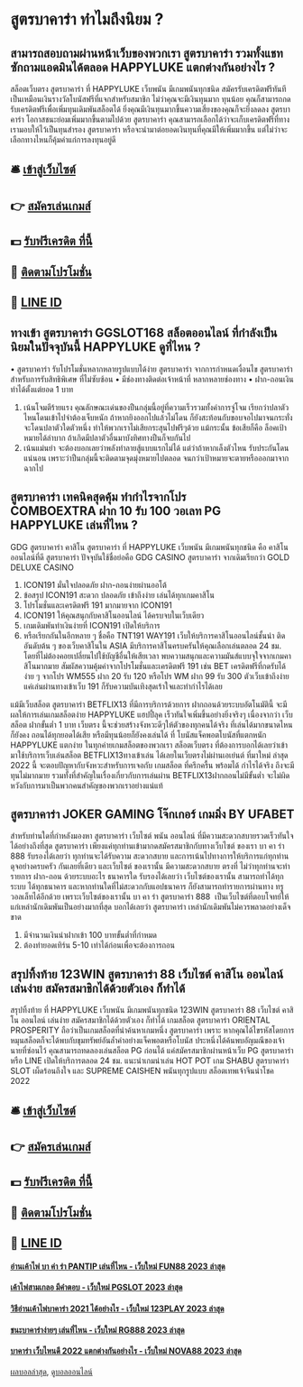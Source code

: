 # สูตรบาคาร่า ทำไมถึงนิยม ?
## สามารถสอบถามผ่านหน้าเว็บของพวกเรา สูตรบาคาร่า รวมทั้งแชทซักถามแอดมินได้ตลอด HAPPYLUKE แตกต่างกันอย่างไร ?
สล็อตเว็บตรง สูตรบาคาร่า ที่ HAPPYLUKE เว็บพนัน มีเกมพนันทุกชนิด สมัครรับเครดิตฟรีทันที เป็นเหมือนเงินรางวัลโบนัสฟรีที่แจกสำหรับสมาชิก ไม่ว่าคุณจะมีเงินทุนมาก ทุนน้อย คุณก็สามารถกดรับเครดิตฟรีเพื่อเพิ่มทุนเดิมพันสล็อตได้ ยิ่งคุณมีเงินทุนมากขึ้นความเสี่ยงของคุณก็จะยิ่งลดลง สูตรบาคาร่า โอกาสชนะย่อมเพิ่มมากขึ้นตามไปด้วย สูตรบาคาร่า คุณสามารถเลือกได้ว่าจะเก็บเครดิตฟรีที่ทางเรามอบให้ไว้เป็นทุนสำรอง สูตรบาคาร่า หรือจะนำมาต่อยอดเงินทุนที่คุณมีให้เพิ่มมากขึ้น แต่ไม่ว่าจะเลือกทางไหนก็คุ้มค่าแก่การลงทุนอยู่ดี

## 🛎 [เข้าสู่เว็บไซต์](https://bit.ly/3SdLNi2)
## 👉 [สมัครเล่นเกมส์](https://bit.ly/3SdLNi2)
## 💵 [รับฟรีเครดิต ที่นี้](https://bit.ly/3dyRKHj)
## 👑 [ติดตามโปรโมชั่น](https://bit.ly/3dyRKHj)
## 📱 [LINE ID](https://bit.ly/3dyRKHj)

## ทางเข้า สูตรบาคาร่า GGSLOT168 สล็อตออนไลน์ ที่กำลังเป็นนิยมในปัจจุบันนี้ HAPPYLUKE ดูที่ไหน ?
• สูตรบาคาร่า รับโปรโมชั่นหลากหลายรูปแบบได้ง่าย สูตรบาคาร่า จากการกำหนดเงื่อนไข สูตรบาคาร่า สำหรับการรับสิทธิพิเศษ ที่ไม่ซับซ้อน
• มีช่องทางติดต่อเจ้าหน้าที่ หลากหลายช่องทาง
• ฝาก-ถอนเงิน ทำได้ตั้งแต่ยอด 1 บาท
1. เน้นโจมตีร้ายแรง คุณลักษณะเด่นของปืนกลุ่มนี้อยู่ที่ความเร็วรวมทั้งค่าการจู่โจม เรียกว่าปลาตัวไหนโดนเข้าไปจำต้องเจ็บหนัก ถ้าหากยิงออกไปแล้วไม่โดน ก็ยังสะท้อนกับขอบจอไปมาจนกระทั่งจะโดนปลาตัวใดตัวหนึ่ง ทำให้พวกเราไม่เสียกระสุนไปฟรีๆด้วย แม้กระนั้น ข้อเสียก็คือ ล็อคเป้าหมายได้ลำบาก ถ้าเกิดมีปลาตัวอื่นมาบังทิศทางปืนก็จบกันไป
2. เน้นแม่นยำ จะต้องบอกเลยว่าพลังทำลายสู้แบบแรกไม่ได้ แต่ว่าถ้าหากเล็งตัวไหน รับประกันโดนแน่นอน เพราะว่าปืนกลุ่มนี้จะติดตามจุดมุ่งหมายไปตลอด จนกว่าเป้าหมายจะตายหรือออกมาจากฉากไป

## สูตรบาคาร่า เทคนิคสุดคุ้ม ทำกำไรจากโปร COMBOEXTRA ฝาก 10 รับ 100 วอเลท PG HAPPYLUKE เล่นที่ไหน ?
GDG สูตรบาคาร่า คาสิโน สูตรบาคาร่า ที่ HAPPYLUKE เว็บพนัน มีเกมพนันทุกชนิด คือ คาสิโนออนไลน์ที่ดี สูตรบาคาร่า ปัจจุบันใช้ชื่อย่อคือ GDG CASINO สูตรบาคาร่า จากเดิมเรียกว่า GOLD DELUXE CASINO
1. ICON191 มั่นใจปลอดภัย ฝาก-ถอนง่ายผ่านออโต้
2. ข้อสรุป ICON191 สะดวก ปลอดภัย เข้าถึงง่าย เล่นได้ทุกเกมคาสิโน
3. โปรโมชั่นและเครดิตฟรี 191 มากมายจาก ICON191
4. ICON191 ให้คุณสนุกกับคาสิโนออนไลน์ ได้ครบจบในเว็บเดียว
5. เกมเดิมพันทำเงินง่ายที่ ICON191 เปิดให้บริการ
6. หรือเรียกกันในอีกหลาย ๆ ชื่อคือ TNT191 WAY191 เว็บให้บริการคาสิโนออนไลน์ชั้นนำ ติดอันดับต้น ๆ ของเว็บคาสิโนใน ASIA มีบริการคาสิโนครบครันให้คุณเลือกเล่นตลอด 24 ชม. โดยที่ไม่ต้องคอยเปลี่ยนไปใช้บัญชีอื่นให้เสียเวลา พบความสนุกและความมันส์แบบจุใจจากเกมคาสิโนมากมาย สัมผัสความคุ้มค่าจากโปรโมชั่นและเครดิตฟรี 191 เช่น BET เครดิตฟรีที่กดรับได้ง่าย ๆ จากโปร WM555 ฝาก 20 รับ 120 หรือโปร WM ฝาก 99 รับ 300 ตัวเว็บเข้าถึงง่ายแค่เล่นผ่านทางเข้าเว็บ 191 ก็รับความบันเทิงสุดเร้าใจและทำกำไรได้เลย

แม้มีเว็บสล็อต สูตรบาคาร่า BETFLIX13 ที่มีการบริการด้วยการ ฝากถอนด้วยระบบอัตโนมัตินี้ จะมีผลให้การเล่นเกมสล็อตง่าย HAPPYLUKE แฮปปี้ลุค เร็วทันใจเพิ่มขึ้นอย่างยิ่งจริงๆ เนื่องจากว่า เว็บสล็อต ฝากขั้นต่ำ 1 บาท เว็บตรง นี้จะช่วยสร้างจังหวะดีๆให้ตัวของทุกคนได้จริง ที่เล่นได้มากขนาดไหน ก็ยังคง ถอนได้ทุกยอดได้เสีย หรือมีทุนน้อยก็ยังคงเล่นได้ ที่ โบนัสแจ็คพอตโบนัสที่แตกหนัก HAPPYLUKE แตกง่าย ในทุกค่ายเกมสล็อตของพวกเรา สล็อตเว็บตรง ที่ต้องการบอกได้เลยว่าเข้ามาใช้บริการเว็บเล่นสล็อต BETFLIX13ทางเข้าเล่น ได้เลยในเว็บตรงไม่ผ่านเอเย่นต์ ที่มาใหม่ ล่าสุด 2022 นี้ จะตอบปัญหากับจังหวะสำหรับการเจอกับ เกมสล็อต ที่ครึกครื้น พร้อมได้ กำไรได้จริง ถึงจะมีทุนไม่มากมาย รวมทั้งที่สำคัญในเรื่องเกี่ยวกับการเล่นผ่าน BETFLIX13ฝากถอนไม่มีขั้นต่ำ จะไม่ผิดหวังกับการมาเป็นพวกคนสำคัญของพวกเราอย่างแน่แท้

## สูตรบาคาร่า JOKER GAMING โจ๊กเกอร์ เกมมิ่ง BY UFABET
สำหรับท่านใดที่กำหลังมองหา สูตรบาคาร่า เว็บไซต์ พนัน ออนไลน์ ที่มีความสะดวกสบายรวดเร็วทันใจได้อย่างถึงที่สุด สูตรบาคาร่า เพียงแค่ทุกท่านเข้ามากดสมัครสมาชิกกับทางเว็บไซต์ ของเรา บา คา ร่า 888 รับรองได้เลยว่า ทุกท่านจะได้รับความ สะดวกสบาย และการเน้นไปทางการให้บริการแก่ทุกท่าน ดุจอย่างครบครัว กันเลยที่เดียว และเว็บไซต์ ของเรานั้น มีความสะดวกสบาย ตรงที่ ไม่ว่าทุกท่านจะทำรายการ ฝาก-ถอน ด้วยระบบอะไร ธนาคารใด รับรองได้เลยว่า เว็บไซต์ของเรานั้น สามารถทำได้ทุกระบบ ได้ทุกธนาคาร และหากท่านใดที่ไม่สะดวกกับแอปธนาคาร ก็ยังสามารถทำรายการผ่านทาง ทรูวอลเล็ทได้อีกด้วย เพราะเว็บไซต์ของเรานั้น บา คา ร่า สูตรบาคาร่า 888  เป็นเว็บไซต์ที่ตอบโจทย์ให้แก่เหล่านักเดิมพันเป็นอย่างมากที่สุด บอกได้เลยว่า สูตรบาคาร่า เหล่านักเดิมพันไม่ควรพลาดอย่างเด็จขาด
1. มีจำนวนเงินนำฝากเข้า 100 บาทขั้นต่ำที่กำหมด
2. ต้องทำยอดเทิร์น 5-10 เท่าได้ก่อนเพื่อจะต้องการถอน

## สรุปทิ้งท้าย 123WIN สูตรบาคาร่า 88 เว็บไซต์ คาสิโน ออนไลน์ เล่นง่าย สมัครสมาชิกได้ด้วยตัวเอง ก็ทำได้
สรุปทิ้งท้าย ที่ HAPPYLUKE เว็บพนัน มีเกมพนันทุกชนิด 123WIN สูตรบาคาร่า 88 เว็บไซต์ คาสิโน ออนไลน์ เล่นง่าย สมัครสมาชิกได้ด้วยตัวเอง ก็ทำได้ เกมสล็อต สูตรบาคาร่า ORIENTAL PROSPERITY ถือว่าเป็นเกมสล็อตที่น่าค้นหาเกมหนึ่ง สูตรบาคาร่า เพราะ หากคุณได้ไขรหัสโดยการหมุนสล็อตก็จะได้พบกับขุมทรัพย์อันล้ำค่าอย่างแจ็คพอตหรือโบนัส ประหนึ่งได้ค้นพบอัญมณีของเจ้านายที่ซ่อนไว้ คุณสามารถทดลองเล่นสล็อต PG ก่อนได้ แค่สมัครสมาชิกผ่านหน้าเว็บ PG สูตรบาคาร่า หรือ LINE เปิดให้บริการตลอด 24 ชม.
แนะนำเกมน่าเล่น HOT POT เกม SHABU สูตรบาคาร่า SLOT เผ็ดร้อนถึงใจ และ SUPREME CAISHEN พนันทุกรูปแบบ สล็อตเทพเจ้าจีนนำโชค 2022

## 🛎 [เข้าสู่เว็บไซต์](https://bit.ly/3SdLNi2)
## 👉 [สมัครเล่นเกมส์](https://bit.ly/3SdLNi2)
## 💵 [รับฟรีเครดิต ที่นี้](https://bit.ly/3dyRKHj)
## 👑 [ติดตามโปรโมชั่น](https://bit.ly/3dyRKHj)
## 📱 [LINE ID](https://bit.ly/3dyRKHj)

#### [อ่านเค้าไพ่ บา ค่า ร่า PANTIP เล่นที่ไหน - เว็บใหม่ FUN88 2023 ล่าสุด](https://atom.io/themes/อ่านเค้าไพ่%20บา%20ค่า%20ร่า%20pantip%20เล่นที่ไหน%20-%20เว็บใหม่%20fun88%202023%20ล่าสุด)
#### [เค้าไพ่สามเกลอ มีคำตอบ - เว็บใหม่ PGSLOT 2023 ล่าสุด](https://atom.io/themes/เค้าไพ่สามเกลอ%20มีคำตอบ%20-%20เว็บใหม่%20pgslot%202023%20ล่าสุด)
#### [วิธีอ่านเค้าไพ่บาคาร่า 2021 ได้อย่างไร - เว็บใหม่ 123PLAY 2023 ล่าสุด](https://atom.io/themes/วิธีอ่านเค้าไพ่บาคาร่า%202021%20ได้อย่างไร%20-%20เว็บใหม่%20123play%202023%20ล่าสุด)
#### [ชนะบาคาร่าง่ายๆ เล่นที่ไหน - เว็บใหม่ RG888 2023 ล่าสุด](https://atom.io/themes/ชนะบาคาร่าง่ายๆ%20เล่นที่ไหน%20-%20เว็บใหม่%20rg888%202023%20ล่าสุด)
#### [บาคาร่า เว็บไหนดี 2022 แตกต่างกันอย่างไร - เว็บใหม่ NOVA88 2023 ล่าสุด](https://atom.io/themes/บาคาร่า%20เว็บไหนดี%202022%20แตกต่างกันอย่างไร%20-%20เว็บใหม่%20nova88%202023%20ล่าสุด)

[ผลบอลล่าสุด](https://siamsport.tv "ผลบอลล่าสุด"), [ดูบอลออนไลน์](https://siamsport.tv/ดูบอลสด "ดูบอลออนไลน์")